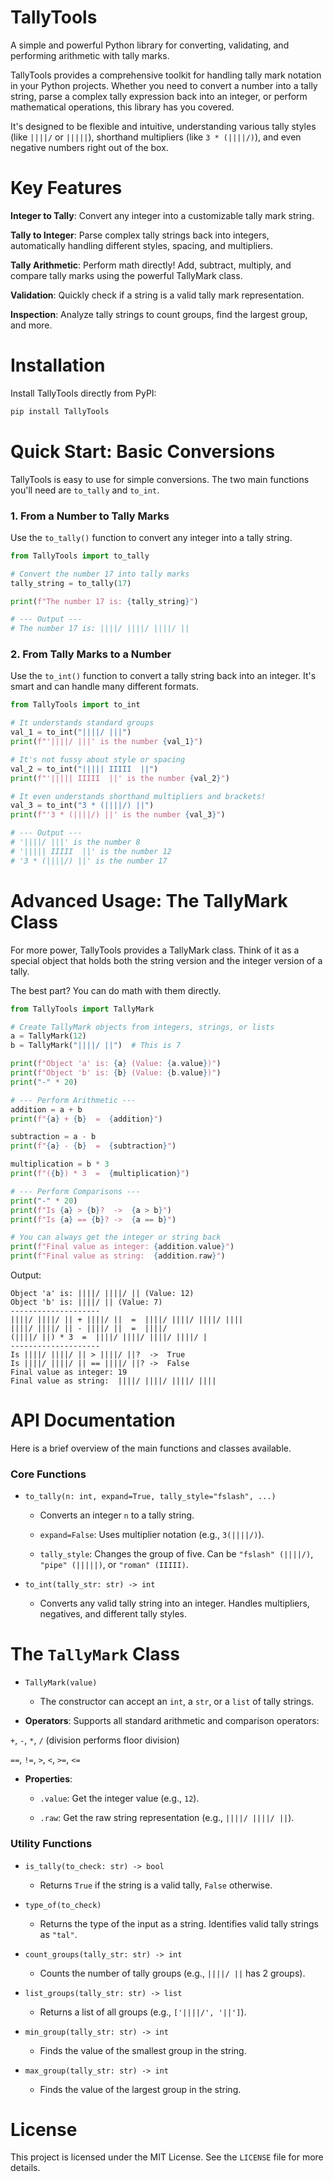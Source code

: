 # TallyTools

A simple and powerful Python library for converting, validating, and performing arithmetic with tally marks.

TallyTools provides a comprehensive toolkit for handling tally mark notation in your Python projects. Whether you need to convert a number into a tally string, parse a complex tally expression back into an integer, or perform mathematical operations, this library has you covered.

It's designed to be flexible and intuitive, understanding various tally styles (like `||||/` or `|||||`), shorthand multipliers (like `3 * (||||/)`), and even negative numbers right out of the box.

# Key Features

**Integer to Tally**: Convert any integer into a customizable tally mark string.

**Tally to Integer**: Parse complex tally strings back into integers, automatically handling different styles, spacing, and multipliers.

**Tally Arithmetic**: Perform math directly! Add, subtract, multiply, and compare tally marks using the powerful TallyMark class.

**Validation**: Quickly check if a string is a valid tally mark representation.

**Inspection**: Analyze tally strings to count groups, find the largest group, and more.

# Installation

Install TallyTools directly from PyPI:

```bash
pip install TallyTools
```



# Quick Start: Basic Conversions

TallyTools is easy to use for simple conversions. The two main functions you'll need are `to_tally` and `to_int`.

### 1. From a Number to Tally Marks

Use the `to_tally()` function to convert any integer into a tally string.

```py
from TallyTools import to_tally

# Convert the number 17 into tally marks
tally_string = to_tally(17)

print(f"The number 17 is: {tally_string}")

# --- Output ---
# The number 17 is: ||||/ ||||/ ||||/ ||
```


### 2. From Tally Marks to a Number

Use the `to_int()` function to convert a tally string back into an integer. It's smart and can handle many different formats.

```py
from TallyTools import to_int

# It understands standard groups
val_1 = to_int("||||/ |||")
print(f"'||||/ |||' is the number {val_1}")

# It's not fussy about style or spacing
val_2 = to_int("||||| IIIII  ||")
print(f"'||||| IIIII  ||' is the number {val_2}")

# It even understands shorthand multipliers and brackets!
val_3 = to_int("3 * (||||/) ||")
print(f"'3 * (||||/) ||' is the number {val_3}")

# --- Output ---
# '||||/ |||' is the number 8
# '||||| IIIII  ||' is the number 12
# '3 * (||||/) ||' is the number 17
```


# Advanced Usage: The TallyMark Class

For more power, TallyTools provides a TallyMark class. Think of it as a special object that holds both the string version and the integer version of a tally.

The best part? You can do math with them directly.

```py
from TallyTools import TallyMark

# Create TallyMark objects from integers, strings, or lists
a = TallyMark(12)
b = TallyMark("||||/ ||")  # This is 7

print(f"Object 'a' is: {a} (Value: {a.value})")
print(f"Object 'b' is: {b} (Value: {b.value})")
print("-" * 20)

# --- Perform Arithmetic ---
addition = a + b
print(f"{a} + {b}  =  {addition}")

subtraction = a - b
print(f"{a} - {b}  =  {subtraction}")

multiplication = b * 3
print(f"({b}) * 3  =  {multiplication}")

# --- Perform Comparisons ---
print("-" * 20)
print(f"Is {a} > {b}?  ->  {a > b}")
print(f"Is {a} == {b}? ->  {a == b}")

# You can always get the integer or string back
print(f"Final value as integer: {addition.value}")
print(f"Final value as string:  {addition.raw}")
```


Output:
```
Object 'a' is: ||||/ ||||/ || (Value: 12)
Object 'b' is: ||||/ || (Value: 7)
--------------------
||||/ ||||/ || + ||||/ ||  =  ||||/ ||||/ ||||/ ||||
||||/ ||||/ || - ||||/ ||  =  ||||/
(||||/ ||) * 3  =  ||||/ ||||/ ||||/ ||||/ |
--------------------
Is ||||/ ||||/ || > ||||/ ||?  ->  True
Is ||||/ ||||/ || == ||||/ ||? ->  False
Final value as integer: 19
Final value as string:  ||||/ ||||/ ||||/ ||||
```


# API Documentation

Here is a brief overview of the main functions and classes available.

### Core Functions

- `to_tally(n: int, expand=True, tally_style="fslash", ...)`

    - Converts an integer `n` to a tally string.

    - `expand=False`: Uses multiplier notation (e.g., `3(||||/)`).

    - `tally_style`: Changes the group of five. Can be `"fslash" (||||/)`, `"pipe" (|||||)`, or `"roman" (IIIII)`.

- `to_int(tally_str: str) -> int`

    - Converts any valid tally string into an integer. Handles multipliers, negatives, and different tally styles.

# The `TallyMark` Class

- `TallyMark(value)`

    - The constructor can accept an `int`, a `str`, or a `list` of tally strings.

- **Operators**: Supports all standard arithmetic and comparison operators:

`+`, `-`, `*`, `/` (division performs floor division)

`==`, `!=`, `>`, `<`, `>=`, `<=`

- **Properties**:

    - `.value`: Get the integer value (e.g., `12`).

    - `.raw`: Get the raw string representation (e.g., `||||/ ||||/ ||`).

### Utility Functions

- `is_tally(to_check: str) -> bool`

    - Returns `True` if the string is a valid tally, `False` otherwise.

- `type_of(to_check)`

    - Returns the type of the input as a string. Identifies valid tally strings as `"tal"`.

- `count_groups(tally_str: str) -> int`

    - Counts the number of tally groups (e.g., `||||/ ||` has 2 groups).

- `list_groups(tally_str: str) -> list`

    - Returns a list of all groups (e.g., `['||||/', '||']`).

- `min_group(tally_str: str) -> int`

    - Finds the value of the smallest group in the string.

- `max_group(tally_str: str) -> int`

    - Finds the value of the largest group in the string.

# License

This project is licensed under the MIT License. See the `LICENSE` file for more details.